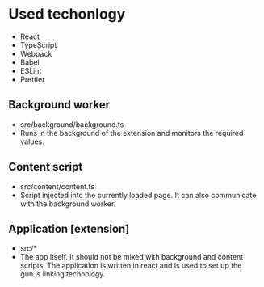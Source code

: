 # Used techonlogy
- React
- TypeScript
- Webpack
- Babel
- ESLint
- Prettier

## Background worker
- src/background/background.ts
- Runs in the background of the extension and monitors the required values.

## Content script
- src/content/content.ts
- Script injected into the currently loaded page. It can also communicate with the background worker.

## Application [extension]
- src/*
- The app itself. It should not be mixed with background and content scripts. The application is written in react and is used to set up the gun.js linking technology.